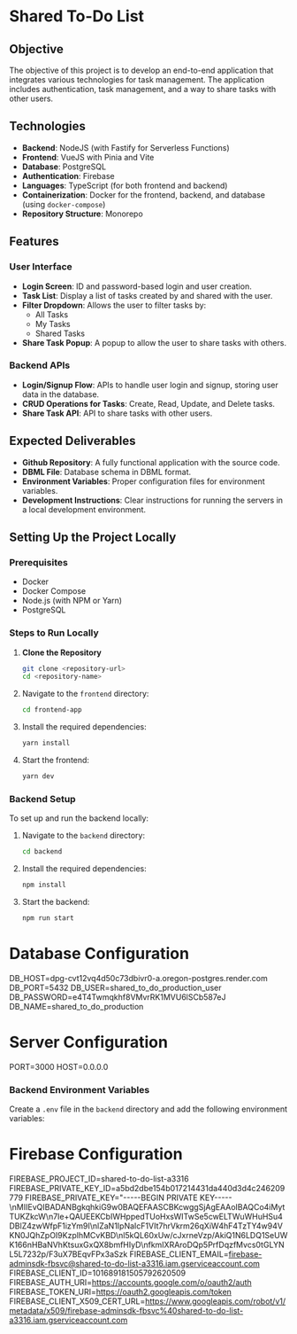 # Shared To-Do List

## Objective

The objective of this project is to develop an end-to-end application that integrates various technologies for task management. The application includes authentication, task management, and a way to share tasks with other users.

## Technologies

- **Backend**: NodeJS (with Fastify for Serverless Functions)
- **Frontend**: VueJS with Pinia and Vite
- **Database**: PostgreSQL
- **Authentication**: Firebase
- **Languages**: TypeScript (for both frontend and backend)
- **Containerization**: Docker for the frontend, backend, and database (using `docker-compose`)
- **Repository Structure**: Monorepo

## Features

### User Interface
- **Login Screen**: ID and password-based login and user creation.
- **Task List**: Display a list of tasks created by and shared with the user.
- **Filter Dropdown**: Allows the user to filter tasks by:
  - All Tasks
  - My Tasks
  - Shared Tasks
- **Share Task Popup**: A popup to allow the user to share tasks with others.

### Backend APIs
- **Login/Signup Flow**: APIs to handle user login and signup, storing user data in the database.
- **CRUD Operations for Tasks**: Create, Read, Update, and Delete tasks.
- **Share Task API**: API to share tasks with other users.

## Expected Deliverables

- **Github Repository**: A fully functional application with the source code.
- **DBML File**: Database schema in DBML format.
- **Environment Variables**: Proper configuration files for environment variables.
- **Development Instructions**: Clear instructions for running the servers in a local development environment.

## Setting Up the Project Locally

### Prerequisites

- Docker
- Docker Compose
- Node.js (with NPM or Yarn)
- PostgreSQL

### Steps to Run Locally

1. **Clone the Repository**
   ```bash
   git clone <repository-url>
   cd <repository-name>

2. Navigate to the `frontend` directory:
    ```bash
    cd frontend-app
    ```
3. Install the required dependencies:
    ```bash
    yarn install
    ```
4. Start the frontend:
    ```bash
    yarn dev
    ```

### Backend Setup

To set up and run the backend locally:

1. Navigate to the `backend` directory:
    ```bash
    cd backend
    ```
2. Install the required dependencies:
    ```bash
    npm install
    ```
3. Start the backend:
    ```bash
    npm run start

# Database Configuration
DB_HOST=dpg-cvt12vq4d50c73dbivr0-a.oregon-postgres.render.com
DB_PORT=5432
DB_USER=shared_to_do_production_user
DB_PASSWORD=e4T4Twmqkhf8VMvrRK1MVU6lSCb587eJ
DB_NAME=shared_to_do_production

# Server Configuration
PORT=3000
HOST=0.0.0.0

### Backend Environment Variables

Create a `.env` file in the `backend` directory and add the following environment variables:


# Firebase Configuration
FIREBASE_PROJECT_ID=shared-to-do-list-a3316
FIREBASE_PRIVATE_KEY_ID=a5bd2dbe154b017214431da440d3d4c246209779
FIREBASE_PRIVATE_KEY="-----BEGIN PRIVATE KEY-----\nMIIEvQIBADANBgkqhkiG9w0BAQEFAASCBKcwggSjAgEAAoIBAQCo4iMytTUKZkcW\n7Ie+QAUEEKCbIWHppedTUoHxsWITwSe5cwELTWuWHuHSu4DBlZ4zwWfpF1izYm9I\nlZaN1IpNaIcF1VIt7hrVkrm26qXiW4hF4TzTY4w94VKN0JQhZpOI9KzplhMCvKBD\nl5kQL60xUw/cJxrneVzp/AkiQ1N6LDQ1SeUWK166nHBaNVhKtsuxGxQX8bmfHIyD\nfkmIXRAroDQp5PrfDqzfMvcs0tGLYNL5L7232p/F3uX7BEqvFPx3aSzk
FIREBASE_CLIENT_EMAIL=firebase-adminsdk-fbsvc@shared-to-do-list-a3316.iam.gserviceaccount.com
FIREBASE_CLIENT_ID=101689181505792620509
FIREBASE_AUTH_URI=https://accounts.google.com/o/oauth2/auth
FIREBASE_TOKEN_URI=https://oauth2.googleapis.com/token
FIREBASE_CLIENT_X509_CERT_URL=https://www.googleapis.com/robot/v1/metadata/x509/firebase-adminsdk-fbsvc%40shared-to-do-list-a3316.iam.gserviceaccount.com



